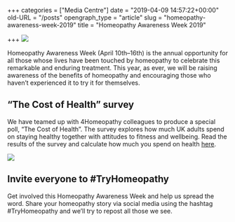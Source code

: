 +++
categories = ["Media Centre"]
date = "2019-04-09 14:57:22+00:00"
old-URL = "/posts"
opengraph_type = "article"
slug = "homeopathy-awareness-week-2019"
title = "Homeopathy Awareness Week 2019"

+++
![](https://res.cloudinary.com/homeopathyuk/v1558706519/bha/42-PERCENT-HOMEOPATHY-INFOGRAPHIC_t0pkz4.jpg)

Homeopathy Awareness Week (April 10th–16th) is the annual opportunity for all those whose lives have been touched by homeopathy to celebrate this remarkable and enduring treatment. This year, as ever, we will be raising awareness of the benefits of homeopathy and encouraging those who haven’t experienced it to try it for themselves.

## “The Cost of Health” survey

We have teamed up with 4Homeopathy colleagues to produce a special poll, “The Cost of Health”. The survey explores how much UK adults spend on staying healthy together with attitudes to fitness and wellbeing. Read the results of the survey and calculate how much you spend on health [here](http://findahomeopath.org/).

![](https://res.cloudinary.com/homeopathyuk/v1558706519/bha/11-PERCENT-HOMEOPATHY-INFOGRAPHIC_qhequi.jpg)

## Invite everyone to #TryHomeopathy

Get involved this Homeopathy Awareness Week and help us spread the word. Share your homeopathy story via social media using the hashtag #TryHomeopathy and we’ll try to repost all those we see.